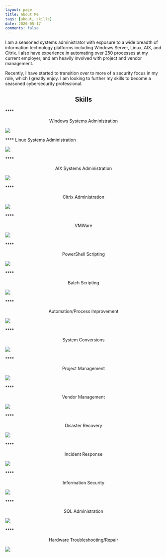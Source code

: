 ```yaml
---
layout: page
title: About Me
tags: [about, skills]
date: 2020-05-17
comments: false
---
```

I am a seasoned systems administrator with exposure to a wide breadth of information technology platforms including Windows Server, Linux, AIX, and Citrix. I also have experience in automating over 250 processes at my current employer, and am heavily involved with project and vendor management.

Recently, I have started to transition over to more of a security focus in my role, which I greatly enjoy. I am looking to further my skills to become a seasoned cybersecurity professional.

## <center>Skills</center>

<section>
    <div class="col">
    
**** <center>Windows Systems Administration</center>

<img src="https://progress-bar.dev/85/?width=350">

**** Linux Systems Administration

<img src="https://progress-bar.dev/80/?width=350">

**** <center>AIX Systems Administration</center>

<img src="https://progress-bar.dev/75/?width=350">

**** <center>Citrix Administration</center>

<img src="https://progress-bar.dev/70/?width=350">

**** <center>VMWare</center>

<img src="https://progress-bar.dev/70/?width=350">

**** <center>PowerShell Scripting</center>

<img src="https://progress-bar.dev/75/?width=350">

**** <center>Batch Scripting</center>

<img src="https://progress-bar.dev/85/?width=350">

**** <center>Automation/Process Improvement</center>

<img src="https://progress-bar.dev/90/?width=350">

**** <center>System Conversions</center>

<img src="https://progress-bar.dev/70/?width=350">

**** <center>Project Management</center>

<img src="https://progress-bar.dev/80/?width=350">

**** <center>Vendor Management</center>

<img src="https://progress-bar.dev/80/?width=350">

**** <center>Disaster Recovery</center>

<img src="https://progress-bar.dev/90/?width=350">

**** <center>Incident Response</center>

<img src="https://progress-bar.dev/75/?width=350">

**** <center>Information Security</center>

<img src="https://progress-bar.dev/85/?width=350">

**** <center>SQL Administration</center>

<img src="https://progress-bar.dev/65/?width=350">

**** <center>Hardware Troubleshooting/Repair</center>

<img src="https://progress-bar.dev/90/?width=350">
    </div>
</section>


